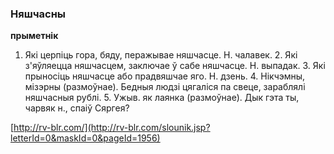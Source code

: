 ### Няшчасны
**прыметнік**

1. Які церпіць гора, бяду, перажывае няшчасце. Н. чалавек. 2. Які з'яўляецца няшчасцем, заключае ў сабе няшчасце. Н. выпадак. 3. Які прыносіць няшчасце або прадвяшчае яго. Н. дзень. 4. Нікчэмны, мізэрны (размоўнае). Бедныя людзі цягаліся па свеце, зараблялі няшчасныя рублі. 5. Ужыв. як лаянка (размоўнае). Дык гэта ты, чарвяк н., спаіў Сяргея?

<a rel="author">[http://rv-blr.com/](http://rv-blr.com/slounik.jsp?letterId=0&maskId=0&pageId=1956)</a>
